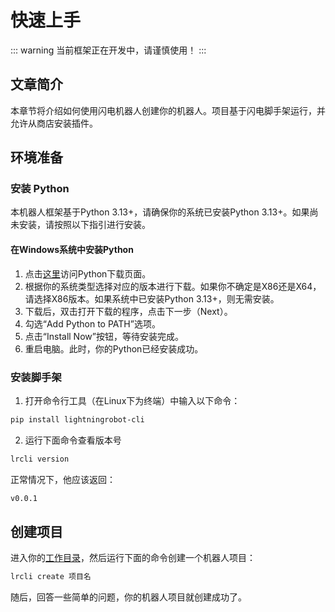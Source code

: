 # 快速上手
::: warning
当前框架正在开发中，请谨慎使用！
:::

## 文章简介
本章节将介绍如何使用闪电机器人创建你的机器人。项目基于闪电脚手架运行，并允许从商店安装插件。

## 环境准备
### 安装 Python
本机器人框架基于Python 3.13+，请确保你的系统已安装Python 3.13+。如果尚未安装，请按照以下指引进行安装。
#### 在Windows系统中安装Python
1. 点击[这里](https://www.python.org/downloads/release/python-3130a4/)访问Python下载页面。
2. 根据你的系统类型选择对应的版本进行下载。如果你不确定是X86还是X64，请选择X86版本。如果系统中已安装Python 3.13+，则无需安装。
3. 下载后，双击打开下载的程序，点击下一步（Next）。
4. 勾选“Add Python to PATH”选项。
5. 点击“Install Now”按钮，等待安装完成。
6. 重启电脑。此时，你的Python已经安装成功。

### 安装脚手架
1. 打开命令行工具（在Linux下为终端）中输入以下命令：
```bash
pip install lightningrobot-cli
```

2. 运行下面命令查看版本号
```bash
lrcli version
```
正常情况下，他应该返回：
```bash
v0.0.1
```
## 创建项目
进入你的[工作目录](#)，然后运行下面的命令创建一个机器人项目：
```bash
lrcli create 项目名
```
随后，回答一些简单的问题，你的机器人项目就创建成功了。